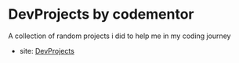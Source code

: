 # DevProjects by codementor  

A collection of random projects i did to help me in my coding journey 

- site: [DevProjects](https://www.codementor.io/projects)
